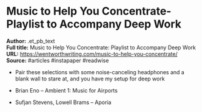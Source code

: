 # Music to Help You Concentrate- Playlist to Accompany Deep Work

**Author:** .et_pb_text  
**Full title:** Music to Help You Concentrate: Playlist to Accompany Deep Work  
**URL:** https://wentworthwriting.com/music-to-help-you-concentrate/  
**Source:** #articles #instapaper #readwise

- Pair these selections with some noise-canceling headphones and a blank wall to stare at, and you have my setup for deep work 
   
- Brian Eno – Ambient 1: Music for Airports 
   
- Sufjan Stevens, Lowell Brams – Aporia 
   
